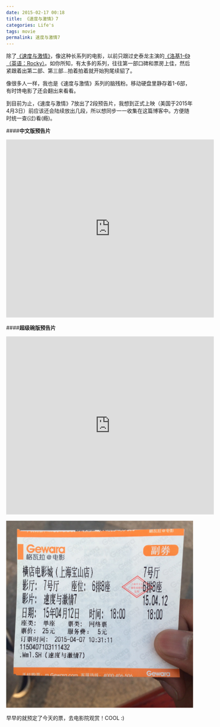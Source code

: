 ```yaml
---
date: 2015-02-17 00:18
title: 《速度与激情》7
categories: Life's
tags: movie
permalink: 速度与激情7
---
```


除了[《速度与激情》](http://www.wikiwand.com/zh-cn/%E7%8E%A9%E5%91%BD%E9%97%9C%E9%A0%AD7)，像这种长系列的电影，以前只跟过史泰龙主演的[《洛基1-6》（英语：Rocky）](http://www.wikiwand.com/zh-cn/洛奇)。如你所知，有太多的系列，往往第一部口碑和票房上佳，然后紧跟着出第二部、第三部...拍着拍着就开始狗尾续貂了。 

像很多人一样，我也是《速度与激情》系列的脑残粉。移动硬盘里静存着1-6部，有时馋电影了还会翻出来看看。 

到目前为止，《速度与激情》7放出了2段预告片，我想到正式上映（美国于2015年4月3日）前应该还会陆续放出几段，所以想同步一一收集在这篇博客中。方便随时统一查(过)看(瘾)。 

####**中文版预告片**
<iframe src="http://www.tudou.com/programs/view/html5embed.action?type=3&code=FufV-eKDWg8&lcode=1qGtdZk53EA&resourceId=115028967_06_05_99" allowtransparency="true" allowfullscreen="true" scrolling="no" border="0" frameborder="0" style="width:560px;height:480px;"></iframe> 

####**超级碗版预告片**
<iframe src="http://www.tudou.com/programs/view/html5embed.action?type=0&code=idlBbwrN3uA&lcode=&resourceId=115028967_06_05_99" allowtransparency="true" allowfullscreen="true" scrolling="no" border="0" frameborder="0" style="width:560px;height:480px;"></iframe> 

![速度与激情7电影票](/image/速度与激情7电影票.jpg)

早早的就预定了今天的票，去电影院观赏！COOL :)
